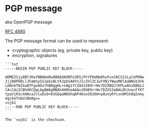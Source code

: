 # PGP message

aka OpenPGP message

[RFC 4880](https://datatracker.ietf.org/doc/html/rfc4880)

The PGP message format can be used to represent:
* cryptographic objects (eg. private key, public key)
* encryption, signatures

~~~admonish example title="OpenPGP public key"
```txt
-----BEGIN PGP PUBLIC KEY BLOCK-----

mDMEZSjy8BYJKwYBBAHaRw8BAQdA90Fe3DSjPtYFKmMp0huFxxS8CS21LyCoPKNw
2jjB8P60LlJhaW1pIGJpbiBLYXJpbSA8YnJ1c2hlZC1wYXNjYWwuMDlAaWNsb3Vk
LmNvbT6IkwQTFgoAOxYhBHggHL+sWg1YCZAXS389rrWv7DZXBQJlKPLwAhsDBQsJ
CAcCAiICBhUKCQgLAgQWAgMBAh4HAheAAAoJEH89rrWv7DZXS3oBALOhJnecFfKT
tpaVjKSc4ANsaJcCuDzO+03GQqaNKUhqAP46xoS626H+p8uVyRfcxn0M1h8qSnmy
4gckefnbUiBHAg==
=ujb1
-----END PGP PUBLIC KEY BLOCK-----
```

The `=ujb1` is the checksum.
~~~
